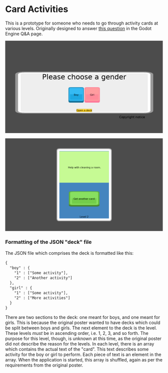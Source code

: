 Card Activities
===

This is a prototype for someone who needs to go through activity cards at various levels.  Originally designed to answer [this question](https://godotengine.org/qa/47715/is-godot-overkill-for-what-i-want-to-do) in the Godot Engine Q&A page.

![First screen](Screenshot1.png?raw=true)

![Second screen](Screenshot2.png?raw=true)

### Formatting of the JSON "deck" file

The JSON file which comprises the deck is formatted like this:

    {
      "boy" : {
        "1" : ["Some activity"],
        "2" : ["Another activity"]
      },
      "girl" : {
        "1" : ["Some activity"],
        "2" : ["More activities"]
      }
    }

There are two sections to the deck: one meant for boys, and one meant for girls. This is because the original poster wanted to have decks which could be split between boys and girls. The next element to the deck is the level. These levels _must_ be in ascending order, i.e. 1, 2, 3, and so forth. The purpose for this level, though, is unknown at this time, as the original poster did not describe the reason for the levels. In each level, there is an array which contains the actual text of the "card". This text describes some activity for the boy or girl to perform. Each piece of text is an element in the array. When the application is started, this array is shuffled, again as per the requirements from the original poster.
